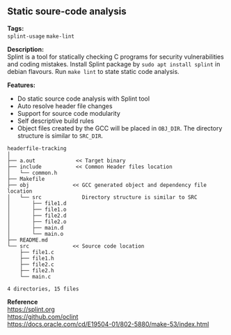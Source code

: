 ## Static soure-code analysis

**Tags:**<br>
```splint-usage```  ```make-lint```

**Description:**<br>
Splint is a tool for statically checking C programs for security vulnerabilities and coding mistakes.
Install Splint package by ```sudo apt install splint``` in debian flavours.
Run ```make lint``` to state static code analysis.

**Features:**
- Do static source code analysis with Splint tool
- Auto resolve header file changes
- Support for source code modularity
- Self descriptive build rules
- Object files created by the GCC will be placed in ```OBJ_DIR```. The directory structure is similar to ```SRC_DIR```.
```
headerfile-tracking
│
├── a.out             << Target binary
├── include           << Common Header files location
│   └── common.h
├── Makefile
├── obj              << GCC generated object and dependency file location
│   └── src             Directory structure is similar to SRC
│       ├── file1.d
│       ├── file1.o
│       ├── file2.d
│       ├── file2.o
│       ├── main.d
│       └── main.o
├── README.md
└── src              << Source code location
    ├── file1.c
    ├── file1.h
    ├── file2.c
    ├── file2.h
    └── main.c

4 directories, 15 files
```

**Reference**<br>
https://splint.org<br>
https://github.com/oclint<br>
https://docs.oracle.com/cd/E19504-01/802-5880/make-53/index.html<br>

